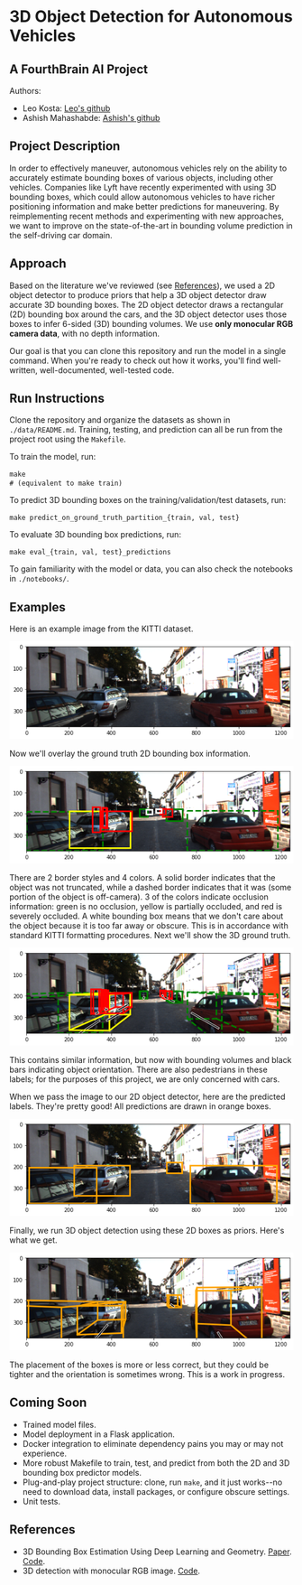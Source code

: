 # 3D Object Detection for Autonomous Vehicles
## A FourthBrain AI Project

Authors:
* Leo Kosta: [Leo's github](https://github.com/kostaleonard)
* Ashish Mahashabde: [Ashish's github](https://github.com/amahashabde)

## Project Description

In order to effectively maneuver, autonomous vehicles rely on the ability to accurately estimate bounding boxes of various objects, including other vehicles. Companies like Lyft have recently experimented with using 3D bounding boxes, which could allow autonomous vehicles to have richer positioning information and make better predictions for maneuvering. By reimplementing recent methods and experimenting with new approaches, we want to improve on the state-of-the-art in bounding volume prediction in the self-driving car domain.

## Approach

Based on the literature we've reviewed (see [References](#references)), we used a 2D object detector to produce priors that help a 3D object detector draw accurate 3D bounding boxes. The 2D object detector draws a rectangular (2D) bounding box around the cars, and the 3D object detector uses those boxes to infer 6-sided (3D) bounding volumes. We use **only monocular RGB camera data**, with no depth information. 

Our goal is that you can clone this repository and run the model in a single command. When you're ready to check out how it works, you'll find well-written, well-documented, well-tested code.

## Run Instructions

Clone the repository and organize the datasets as shown in `./data/README.md`. Training, testing, and prediction can all be run from the project root using the `Makefile`.

To train the model, run:

```
make
# (equivalent to make train)
```

To predict 3D bounding boxes on the training/validation/test datasets, run:

```
make predict_on_ground_truth_partition_{train, val, test}
```

To evaluate 3D bounding box predictions, run:

```
make eval_{train, val, test}_predictions
```

To gain familiarity with the model or data, you can also check the notebooks in `./notebooks/`.

## Examples

Here is an example image from the KITTI dataset.

![Original image](example_images/original.png)

Now we'll overlay the ground truth 2D bounding box information.

![2D ground truth](example_images/2d_ground_truth.png)

There are 2 border styles and 4 colors. A solid border indicates that the object was not truncated, while a dashed border indicates that it was (some portion of the object is off-camera). 3 of the colors indicate occlusion information: green is no occlusion, yellow is partially occluded, and red is severely occluded. A white bounding box means that we don't care about the object because it is too far away or obscure. This is in accordance with standard KITTI formatting procedures. Next we'll show the 3D ground truth.

![3D ground truth](example_images/3d_ground_truth.png)

This contains similar information, but now with bounding volumes and black bars indicating object orientation. There are also pedestrians in these labels; for the purposes of this project, we are only concerned with cars.

When we pass the image to our 2D object detector, here are the predicted labels. They're pretty good! All predictions are drawn in orange boxes.

![2D prediction](example_images/2d_prediction.png)

Finally, we run 3D object detection using these 2D boxes as priors. Here's what we get.

![3D prediction](example_images/3d_prediction.png)

The placement of the boxes is more or less correct, but they could be tighter and the orientation is sometimes wrong. This is a work in progress.

## Coming Soon

* Trained model files.
* Model deployment in a Flask application.
* Docker integration to eliminate dependency pains you may or may not experience.
* More robust Makefile to train, test, and predict from both the 2D and 3D bounding box predictor models.
* Plug-and-play project structure: clone, run `make`, and it just works--no need to download data, install packages, or configure obscure settings.
* Unit tests.

## References

* 3D Bounding Box Estimation Using Deep Learning and Geometry. [Paper](https://arxiv.org/abs/1612.00496). [Code](https://github.com/smallcorgi/3D-Deepbox).
* 3D detection with monocular RGB image. [Code](https://github.com/ZhixinLai/3D-detection-with-monocular-RGB-image).
